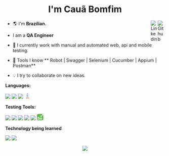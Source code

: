 <h1 align="center">I'm Cauã Bomfim</h1>

<a href="https://github.com/cbomfimm/">
  <img align="right" alt="Github" width="22px" src="https://user-images.githubusercontent.com/50798883/196443439-71fee3b1-2665-451c-a8e0-9d322803b4f7.png" />
</a>
<a href="https://www.linkedin.com/in/cbomfimm/">
  <img align="right" alt="Linkedin" width="22px" src="https://cdn.jsdelivr.net/gh/devicons/devicon/icons/linkedin/linkedin-original.svg" />
</a>

- 🌎 I'm **Brazilian.**

- I am a **QA Engineer**

- 🔭 I currently work with manual and automated web, api and mobile testing.

- 🌱 Tools I know ** Robot | Swagger | Selenium | Cucumber | Appium | Postman**

- 💡 I try to collaborate on new ideas.


**Languages:**  

<code><img height="20" src="https://cdn.jsdelivr.net/gh/devicons/devicon/icons/css3/css3-original.svg"></code>
<code><img height="20" src="https://cdn.jsdelivr.net/gh/devicons/devicon/icons/html5/html5-original.svg"></code>
<code><img height="20" src="https://www.svgrepo.com/show/452091/python.svg"></code>
<code><img height="20" src="https://raw.githubusercontent.com/devicons/devicon/1119b9f84c0290e0f0b38982099a2bd027a48bf1/icons/java/java-original-wordmark.svg"></code>
<br/>
<div>

**Testing Tools:**  

<code><img height="20" src="https://cdn.jsdelivr.net/gh/devicons/devicon/icons/vscode/vscode-original.svg"></code>
<code><img height="20" src="https://cdn.jsdelivr.net/gh/devicons/devicon/icons/git/git-original.svg"></code>
<code><img height="20" src="https://cdn.worldvectorlogo.com/logos/postman.svg"></code>
<code><img height="20" src="https://www.svgrepo.com/show/374049/robotframework.svg"></code>
<code><img height="20" src="https://www.svgrepo.com/show/353625/cucumber.svg"></code>
<code><img height="20" src="https://raw.githubusercontent.com/tandpfun/skill-icons/59059d9d1a2c092696dc66e00931cc1181a4ce1f/icons/Selenium.svg"></code>
<br/>
<div>
  
**Technology being learned**

<code><img height="20" src="https://cdn.worldvectorlogo.com/logos/appium.svg"></code>
<code><img height="20" src="https://upload.wikimedia.org/wikipedia/commons/e/ef/K6-logo.svg"></code>

<div align="center">
  <a href="https://github.com/cbomfimm">
    <img height="180em" src="https://github-readme-stats.vercel.app/api/top-langs/?username=cbomfimm&layout=compact&langs_count=7&theme=tokyonight"/>
</div>
